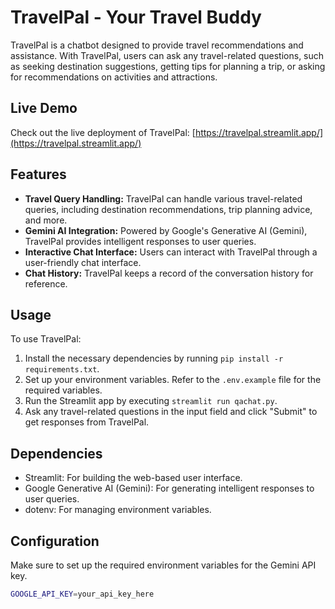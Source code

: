 # TravelPal - Your Travel Buddy

TravelPal is a chatbot designed to provide travel recommendations and assistance. With TravelPal, users can ask any travel-related questions, such as seeking destination suggestions, getting tips for planning a trip, or asking for recommendations on activities and attractions.

## Live Demo

Check out the live deployment of TravelPal: [https://travelpal.streamlit.app/](https://travelpal.streamlit.app/)

## Features

- **Travel Query Handling:** TravelPal can handle various travel-related queries, including destination recommendations, trip planning advice, and more.
- **Gemini AI Integration:** Powered by Google's Generative AI (Gemini), TravelPal provides intelligent responses to user queries.
- **Interactive Chat Interface:** Users can interact with TravelPal through a user-friendly chat interface.
- **Chat History:** TravelPal keeps a record of the conversation history for reference.

## Usage

To use TravelPal:

1. Install the necessary dependencies by running `pip install -r requirements.txt`.
2. Set up your environment variables. Refer to the `.env.example` file for the required variables.
3. Run the Streamlit app by executing `streamlit run qachat.py`.
4. Ask any travel-related questions in the input field and click "Submit" to get responses from TravelPal.

## Dependencies

- Streamlit: For building the web-based user interface.
- Google Generative AI (Gemini): For generating intelligent responses to user queries.
- dotenv: For managing environment variables.

## Configuration

Make sure to set up the required environment variables for the Gemini API key.

```bash
GOOGLE_API_KEY=your_api_key_here

